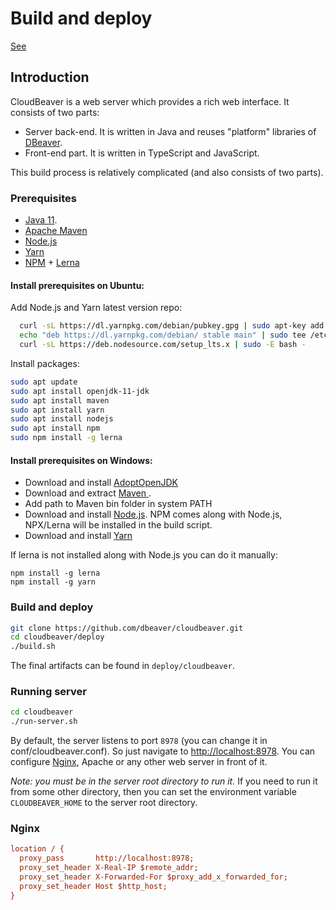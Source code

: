 # Build and deploy

[See](https://cloudbeaver.io/docs/Build-and-deploy/)

## Introduction

CloudBeaver is a web server which provides a rich web interface.
It consists of two parts:

- Server back-end. It is written in Java and reuses "platform" libraries of [DBeaver](https://github/.com/dbeaver/dbeaver).
- Front-end part. It is written in TypeScript and JavaScript.

This build process is relatively complicated (and also consists of two parts).



### Prerequisites

- [Java 11](https://adoptopenjdk.net/?variant=openjdk11&jvmVariant=hotspot).
- [Apache Maven](https://maven.apache.org/download.cgi)
- [Node.js](https://nodejs.org/en/)
- [Yarn](https://classic.yarnpkg.com/en/docs/install#windows-stable) 
- [NPM](https://www.npmjs.com/get-npm) + [Lerna](https://www.npmjs.com/package/lerna)



#### Install prerequisites on Ubuntu:

Add Node.js and Yarn latest version repo:

```bash
  curl -sL https://dl.yarnpkg.com/debian/pubkey.gpg | sudo apt-key add -
  echo "deb https://dl.yarnpkg.com/debian/ stable main" | sudo tee /etc/apt/sources.list.d/yarn.list
  curl -sL https://deb.nodesource.com/setup_lts.x | sudo -E bash -
```

Install packages:

```bash
sudo apt update
sudo apt install openjdk-11-jdk
sudo apt install maven
sudo apt install yarn
sudo apt install nodejs
sudo apt install npm
sudo npm install -g lerna
```



#### Install prerequisites on Windows:

- Download and install [AdoptOpenJDK](https://adoptopenjdk.net/?variant=openjdk11&jvmVariant=hotspot)
- Download and extract [Maven ](https://maven.apache.org/download.cgi).
- Add path to Maven bin folder in system PATH
- Download and install [Node.js](https://nodejs.org/en/). NPM comes along with Node.js, NPX/Lerna will be installed in the build script.
- Download and install [Yarn](https://classic.yarnpkg.com/en/docs/install#windows-stable)

If lerna is not installed along with Node.js you can do it manually:

```
npm install -g lerna
npm install -g yarn
```



### Build and deploy

```bash
git clone https://github.com/dbeaver/cloudbeaver.git
cd cloudbeaver/deploy
./build.sh
```

The final artifacts can be found in `deploy/cloudbeaver`.



### Running server

```bash
cd cloudbeaver
./run-server.sh
```

By default, the server listens to port `8978` (you can change it in conf/cloudbeaver.conf). So just navigate to [http://localhost:8978](http://localhost:8978/). You can configure [Nginx](https://cloudbeaver.io/docs/CloudBeaver-and-Nginx), Apache or any other web server in front of it.

*Note: you must be in the server root directory to run it.*
If you need to run it from some other directory, then you can set the environment variable `CLOUDBEAVER_HOME` to the server root directory.



### Nginx

```ini
location / {
  proxy_pass       http://localhost:8978;
  proxy_set_header X-Real-IP $remote_addr;
  proxy_set_header X-Forwarded-For $proxy_add_x_forwarded_for;
  proxy_set_header Host $http_host;
}
```

